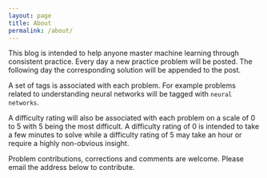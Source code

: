 ```yaml
---
layout: page
title: About
permalink: /about/
---
```


This blog is intended to help anyone master machine learning through consistent
practice. Every day a new practice problem will be posted. The following day
the corresponding solution will be appended to the post. 

A set of tags is associated with each problem. For example problems related to
understanding neural networks will be tagged with `neural networks`.

A difficulty rating will also be associated with each problem on a scale of 0
to 5 with 5 being the most difficult. A difficulty rating of 0 is intended to
take a few minutes to solve while a difficulty rating of 5 may take an hour or
require a highly non-obvious insight.

Problem contributions, corrections and comments are welcome. Please email the
address below to contribute.
